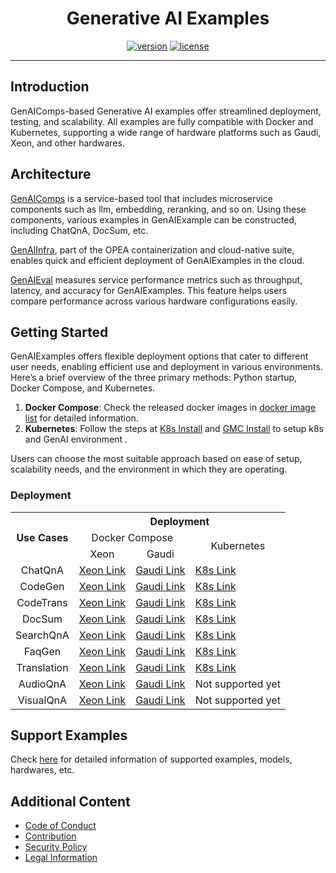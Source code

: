 <div align="center">

# Generative AI Examples

[![version](https://img.shields.io/badge/release-0.8-green)](https://github.com/opea-project/GenAIExamples/releases)
[![license](https://img.shields.io/badge/license-Apache%202-blue)](https://github.com/intel/neural-compressor/blob/master/LICENSE)

---

<div align="left">

## Introduction

GenAIComps-based Generative AI examples offer streamlined deployment, testing, and scalability. All examples are fully compatible with Docker and Kubernetes, supporting a wide range of hardware platforms such as Gaudi, Xeon, and other hardwares.

## Architecture

[GenAIComps](https://github.com/opea-project/GenAIComps) is a service-based tool that includes microservice components such as llm, embedding, reranking, and so on. Using these components, various examples in GenAIExample can be constructed, including ChatQnA, DocSum, etc.

[GenAIInfra](https://github.com/opea-project/GenAIInfra), part of the OPEA containerization and cloud-native suite, enables quick and efficient deployment of GenAIExamples in the cloud.

[GenAIEval](https://github.com/opea-project/GenAIEval) measures service performance metrics such as throughput, latency, and accuracy for GenAIExamples. This feature helps users compare performance across various hardware configurations easily.

## Getting Started

GenAIExamples offers flexible deployment options that cater to different user needs, enabling efficient use and deployment in various environments. Here’s a brief overview of the three primary methods: Python startup, Docker Compose, and Kubernetes.

1. <b>Docker Compose</b>: Check the released docker images in [docker image list](./docker_images_list.md) for detailed information.
2. <b>Kubernetes</b>: Follow the steps at [K8s Install](https://github.com/opea-project/docs/tree/main/guide/installation/k8s_install) and [GMC Install](https://github.com/opea-project/docs/blob/main/guide/installation/gmc_install/gmc_install.md) to setup k8s and GenAI environment .

Users can choose the most suitable approach based on ease of setup, scalability needs, and the environment in which they are operating.

### Deployment

<table>
    <tr>
        <th rowspan="3" style="text-align:center;">Use Cases</th>
        <th colspan="4" style="text-align:center;">Deployment</th>
    </tr>
    <tr>
        <td colspan="2" style="text-align:center;">Docker Compose</td>
        <td rowspan="2" style="text-align:center;">Kubernetes</td>
    </tr>
    <tr>
        <td style="text-align:center;">Xeon</td>
        <td style="text-align:center;">Gaudi</td>
    </tr>
    <tr>
        <td style="text-align:center;">ChatQnA</td>
        <td><a href="https://github.com/opea-project/GenAIExamples/blob/main/ChatQnA/docker/xeon/README.md">Xeon Link</a></td>
        <td><a href="https://github.com/opea-project/GenAIExamples/blob/main/ChatQnA/docker/gaudi/README.md">Gaudi Link</a></td>
        <td><a href="https://github.com/opea-project/GenAIExamples/blob/main/ChatQnA/kubernetes/README.md">K8s Link</a></td>
    </tr>
    <tr>
        <td style="text-align:center;">CodeGen</td>
        <td><a href="https://github.com/opea-project/GenAIExamples/blob/main/CodeGen/docker/xeon/README.md">Xeon Link</a></td>
        <td><a href="https://github.com/opea-project/GenAIExamples/blob/main/CodeGen/docker/gaudi/README.md">Gaudi Link</a></td>
        <td><a href="https://github.com/opea-project/GenAIExamples/blob/main/CodeGen/kubernetes/README.md">K8s Link</a></td>
    </tr>
    <tr>
        <td style="text-align:center;">CodeTrans</td>
        <td><a href="https://github.com/opea-project/GenAIExamples/blob/main/CodeTrans/docker/xeon/README.md">Xeon Link</a></td>
        <td><a href="https://github.com/opea-project/GenAIExamples/blob/main/CodeTrans/docker/gaudi/README.md">Gaudi Link</a></td>
        <td><a href="https://github.com/opea-project/GenAIExamples/blob/main/CodeTrans/kubernetes/README.md">K8s Link</a></td>
    </tr>
    <tr>
        <td style="text-align:center;">DocSum</td>
        <td><a href="https://github.com/opea-project/GenAIExamples/blob/main/DocSum/docker/xeon/README.md">Xeon Link</a></td>
        <td><a href="https://github.com/opea-project/GenAIExamples/blob/main/DocSum/docker/gaudi/README.md">Gaudi Link</a></td>
        <td><a href="https://github.com/opea-project/GenAIExamples/blob/main/DocSum/kubernetes/README.md">K8s Link</a></td>
    </tr>
    <tr>
        <td style="text-align:center;">SearchQnA</td>
        <td><a href="https://github.com/opea-project/GenAIExamples/blob/main/SearchQnA/docker/xeon/README.md">Xeon Link</a></td>
        <td><a href="https://github.com/opea-project/GenAIExamples/blob/main/SearchQnA/docker/gaudi/README.md">Gaudi Link</a></td>
        <td><a href="https://github.com/opea-project/GenAIExamples/blob/main/SearchQnA/kubernetes/README.md">K8s Link</a></td>
    </tr>
    <tr>
        <td style="text-align:center;">FaqGen</td>
        <td><a href="https://github.com/opea-project/GenAIExamples/blob/main/FaqGen/docker/xeon/README.md">Xeon Link</a></td>
        <td><a href="https://github.com/opea-project/GenAIExamples/blob/main/FaqGen/docker/gaudi/README.md">Gaudi Link</a></td>
        <td><a href="https://github.com/opea-project/GenAIExamples/blob/main/FaqGen/kubernetes/manifests/README.md">K8s Link</a></td>
    </tr>
    <tr>
        <td style="text-align:center;">Translation</td>
        <td><a href="https://github.com/opea-project/GenAIExamples/blob/main/Translation/docker/xeon/README.md">Xeon Link</a></td>
        <td><a href="https://github.com/opea-project/GenAIExamples/blob/main/Translation/docker/gaudi/README.md">Gaudi Link</a></td>
        <td><a href="https://github.com/opea-project/GenAIExamples/tree/main/Translation/kubernetes">K8s Link</a></td>
    </tr>
    <tr>
        <td style="text-align:center;">AudioQnA</td>
        <td><a href="https://github.com/opea-project/GenAIExamples/blob/main/AudioQnA/docker/xeon/README.md">Xeon Link</a></td>
        <td><a href="https://github.com/opea-project/GenAIExamples/blob/main/AudioQnA/docker/gaudi/README.md">Gaudi Link</a></td>
        <td>Not supported yet</td>
    </tr>
    <tr>
        <td style="text-align:center;">VisualQnA</td>
        <td><a href="https://github.com/opea-project/GenAIExamples/tree/main/VisualQnA">Xeon Link</a></td>
        <td><a href="https://github.com/opea-project/GenAIExamples/tree/main/VisualQnA">Gaudi Link</a></td>
        <td>Not supported yet</td>
    </tr>
</table>

## Support Examples

Check [here](./supported_examples.md) for detailed information of supported examples, models, hardwares, etc.

## Additional Content

- [Code of Conduct](https://github.com/opea-project/docs/tree/main/community/CODE_OF_CONDUCT.md)
- [Contribution](https://github.com/opea-project/docs/tree/main/community/CONTRIBUTING.md)
- [Security Policy](https://github.com/opea-project/docs/tree/main/community/SECURITY.md)
- [Legal Information](/LEGAL_INFORMATION.md)
